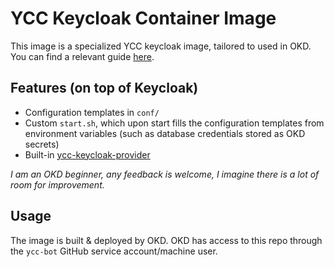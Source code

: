 # YCC Keycloak Container Image

This image is a specialized YCC keycloak image, tailored to used in OKD. You can find a relevant guide [here](https://www.keycloak.org/server/containers).

## Features (on top of Keycloak)

- Configuration templates in `conf/`
- Custom `start.sh`, which upon start fills the configuration templates from environment variables (such as database credentials stored as OKD secrets)
- Built-in [ycc-keycloak-provider](https://github.com/Yachting-Club-CERN/ycc-keycloak-provider/)

_I am an OKD beginner, any feedback is welcome, I imagine there is a lot of room for improvement._

## Usage

The image is built & deployed by OKD. OKD has access to this repo through the `ycc-bot` GitHub service account/machine user.
